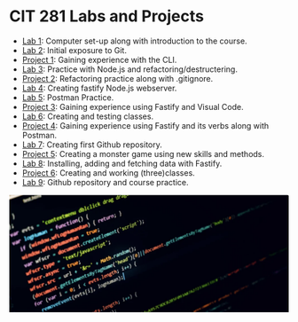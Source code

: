# CIT 281 Labs and Projects
 
- [Lab 1](https://lorenagarci.github.io/cit281-lab1/): Computer set-up along with introduction to the course.
- [Lab 2](https://lorenagarci.github.io/cit281-lab2/): Initial exposure to Git.
- [Project 1](https://lorenagarci.github.io/cit281-project1/): Gaining experience with the CLI.
- [Lab 3](https://lorenagarci.github.io/cit281-lab3/): Practice with Node.js and refactoring/destructering.
- [Project 2](https://lorenagarci.github.io/cit281-project2/): Refactoring practice along with .gitignore.
- [Lab 4](https://lorenagarci.github.io/cit281-lab4/): Creating fastify Node.js webserver.
- [Lab 5](https://lorenagarci.github.io/cit281-lab5/): Postman Practice.
- [Project 3](https://lorenagarci.github.io/cit281-project3/): Gaining experience using Fastify and Visual Code.
- [Lab 6](https://lorenagarci.github.io/cit281-lab6/): Creating and testing classes.
- [Project 4](https://lorenagarci.github.io/cit281-project4/): Gaining experience using Fastify and its verbs along with Postman.
- [Lab 7](https://lorenagarci.github.io/cit281-lab7/): Creating first Github repository.
- [Project 5](https://lorenagarci.github.io/cit281-project5/): Creating a monster game using new skills and methods.
- [Lab 8](https://lorenagarci.github.io/cit281-lab8/): Installing, adding and fetching data with Fastify.
- [Project 6](https://github.com/lorenagarci/cit281/tree/main/p6): Creating and working (three)classes.
- [Lab 9](https://github.com/lorenagarci/cit281/tree/main/p7): Github repository and course practice.

<img src="back.png" alt="Image">

